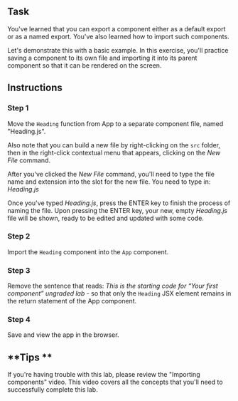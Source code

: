 ## Task
You've learned that you can export a component either as a default export or as a named export. You've also learned how to import such components.  

Let's demonstrate this with a basic example. In this exercise, you'll practice saving a component to its own file and importing it into its parent component so that it can be rendered on the screen. 

## Instructions
### **Step 1** 

Move the `Heading` function from App to a separate component file, named "Heading.js".  

Also note that you can build a new file by right-clicking on the `src` folder, then in the right-click contextual menu that appears, clicking on the *New File* command.

After you've clicked the *New File* command, you'll need to type the file name and extension into the slot for the new file. You need to type in: *Heading.js*

Once you've typed *Heading.js*, press the ENTER key to finish the process of naming the file. Upon pressing the ENTER key, your new, empty *Heading.js* file will be shown, ready to be edited and updated with some code.

### **Step 2**

Import the `Heading` component into the `App` component.

### **Step 3**

Remove the sentence that reads: *This is the starting code for “Your first component” ungraded lab* - so that only the `Heading` JSX element remains in the return statement of the App component.

### **Step 4**

Save and view the app in the browser.

## **Tips **

If you're having trouble with this lab, please review the "Importing components" video. This video covers all the concepts that you'll need to successfully complete this lab. 
